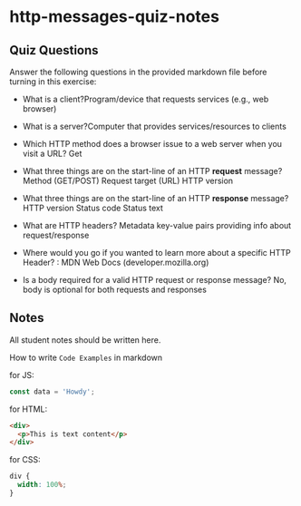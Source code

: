 # http-messages-quiz-notes

## Quiz Questions

Answer the following questions in the provided markdown file before turning in this exercise:

- What is a client?Program/device that requests services (e.g., web browser)

- What is a server?Computer that provides services/resources to clients

- Which HTTP method does a browser issue to a web server when you visit a URL?
  Get
- What three things are on the start-line of an HTTP **request** message?
  Method (GET/POST)
  Request target (URL)
  HTTP version
- What three things are on the start-line of an HTTP **response** message?
  HTTP version
  Status code
  Status text
- What are HTTP headers?
  Metadata key-value pairs providing info about request/response
- Where would you go if you wanted to learn more about a specific HTTP Header?
  : MDN Web Docs (developer.mozilla.org)
- Is a body required for a valid HTTP request or response message?
  No, body is optional for both requests and responses

## Notes

All student notes should be written here.

How to write `Code Examples` in markdown

for JS:

```javascript
const data = 'Howdy';
```

for HTML:

```html
<div>
  <p>This is text content</p>
</div>
```

for CSS:

```css
div {
  width: 100%;
}
```
